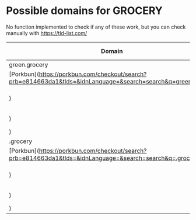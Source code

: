 # Possible domains for GROCERY

No function implemented to check if any of these work, but you can check manually with https://tld-list.com/

| Domain | Porkbun | NameCheap | Google Domains |
|---|---|---|---|
| green.grocery | [Porkbun](https://porkbun.com/checkout/search?prb=e814663da1&tlds=&idnLanguage=&search=search&q=green.grocery) | [Namecheap](https://www.namecheap.com/domains/registration/results/?domain=green.grocery) | [Google](https://domains.google.com/registrar/search?searchTerm=green.grocery) |
| .grocery | [Porkbun](https://porkbun.com/checkout/search?prb=e814663da1&tlds=&idnLanguage=&search=search&q=.grocery) | [Namecheap](https://www.namecheap.com/domains/registration/results/?domain=.grocery) | [Google](https://domains.google.com/registrar/search?searchTerm=.grocery) |
